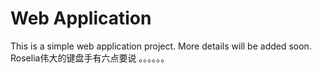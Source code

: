# Web Application

This is a simple web application project. More details will be added soon.
Roselia伟大的键盘手有六点要说
。。。。。。

